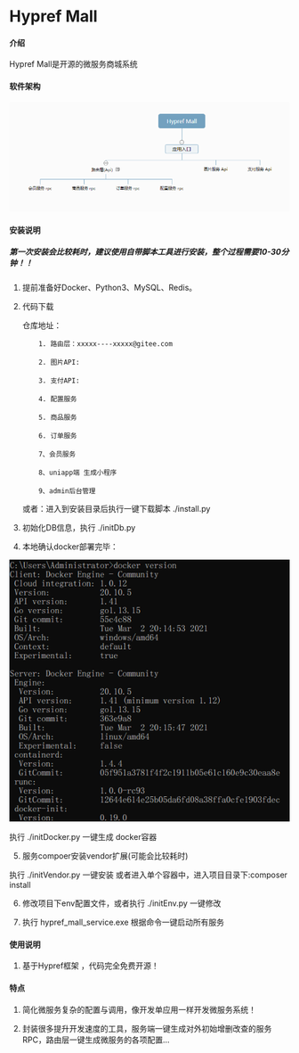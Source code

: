 # Hypref Mall

#### 介绍
Hypref Mall是开源的微服务商城系统

#### 软件架构
![输入图片说明](123.png)


#### 安装说明
##### 第一次安装会比较耗时，建议使用自带脚本工具进行安装，整个过程需要10-30分钟！！

1.  提前准备好Docker、Python3、MySQL、Redis。
2.  代码下载

    仓库地址：

            1. 路由层：xxxxx----xxxxx@gitee.com

            2. 图片API:

            3. 支付API:

            4. 配置服务

            5. 商品服务

            6. 订单服务

            7、会员服务

            8、uniapp端 生成小程序

            9、admin后台管理

    或者：进入到安装目录后执行一键下载脚本 ./install.py


3.  初始化DB信息，执行 ./initDb.py

4.  本地确认docker部署完毕：

![输入图片说明](image.png)

执行 ./initDocker.py 一键生成 docker容器

5.  服务compoer安装vendor扩展(可能会比较耗时)

执行 ./initVendor.py 一键安装 或者进入单个容器中，进入项目目录下:composer install

6.  修改项目下env配置文件，或者执行 ./initEnv.py 一键修改

7.  执行 hypref_mall_service.exe 根据命令一键启动所有服务

#### 使用说明

1.  基于Hypref框架 ，代码完全免费开源！


#### 特点

1.  简化微服务复杂的配置与调用，像开发单应用一样开发微服务系统！

2.  封装很多提升开发速度的工具，服务端一键生成对外初始增删改查的服务RPC，路由层一键生成微服务的各项配置...

